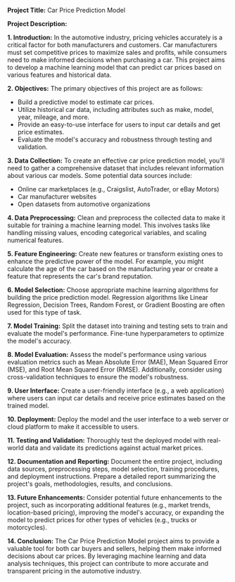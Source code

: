 **Project Title:** Car Price Prediction Model

**Project Description:**

**1. Introduction:**
In the automotive industry, pricing vehicles accurately is a critical factor for both manufacturers and customers. Car manufacturers must set competitive prices to maximize sales and profits, while consumers need to make informed decisions when purchasing a car. This project aims to develop a machine learning model that can predict car prices based on various features and historical data.

**2. Objectives:**
The primary objectives of this project are as follows:
- Build a predictive model to estimate car prices.
- Utilize historical car data, including attributes such as make, model, year, mileage, and more.
- Provide an easy-to-use interface for users to input car details and get price estimates.
- Evaluate the model's accuracy and robustness through testing and validation.

**3. Data Collection:**
To create an effective car price prediction model, you'll need to gather a comprehensive dataset that includes relevant information about various car models. Some potential data sources include:
- Online car marketplaces (e.g., Craigslist, AutoTrader, or eBay Motors)
- Car manufacturer websites
- Open datasets from automotive organizations

**4. Data Preprocessing:**
Clean and preprocess the collected data to make it suitable for training a machine learning model. This involves tasks like handling missing values, encoding categorical variables, and scaling numerical features.

**5. Feature Engineering:**
Create new features or transform existing ones to enhance the predictive power of the model. For example, you might calculate the age of the car based on the manufacturing year or create a feature that represents the car's brand reputation.

**6. Model Selection:**
Choose appropriate machine learning algorithms for building the price prediction model. Regression algorithms like Linear Regression, Decision Trees, Random Forest, or Gradient Boosting are often used for this type of task.

**7. Model Training:**
Split the dataset into training and testing sets to train and evaluate the model's performance. Fine-tune hyperparameters to optimize the model's accuracy.

**8. Model Evaluation:**
Assess the model's performance using various evaluation metrics such as Mean Absolute Error (MAE), Mean Squared Error (MSE), and Root Mean Squared Error (RMSE). Additionally, consider using cross-validation techniques to ensure the model's robustness.

**9. User Interface:**
Create a user-friendly interface (e.g., a web application) where users can input car details and receive price estimates based on the trained model.

**10. Deployment:**
Deploy the model and the user interface to a web server or cloud platform to make it accessible to users.

**11. Testing and Validation:**
Thoroughly test the deployed model with real-world data and validate its predictions against actual market prices.

**12. Documentation and Reporting:**
Document the entire project, including data sources, preprocessing steps, model selection, training procedures, and deployment instructions. Prepare a detailed report summarizing the project's goals, methodologies, results, and conclusions.

**13. Future Enhancements:**
Consider potential future enhancements to the project, such as incorporating additional features (e.g., market trends, location-based pricing), improving the model's accuracy, or expanding the model to predict prices for other types of vehicles (e.g., trucks or motorcycles).

**14. Conclusion:**
The Car Price Prediction Model project aims to provide a valuable tool for both car buyers and sellers, helping them make informed decisions about car prices. By leveraging machine learning and data analysis techniques, this project can contribute to more accurate and transparent pricing in the automotive industry.